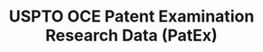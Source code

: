 ---
layout: default
bigquery: https://console.cloud.google.com/bigquery?p=patents-public-data&d=uspto_oce_pair&page=dataset
citation: 'Graham, S. Marco, A., and Miller, A. (2015). “The USPTO Patent Examination
  Research Dataset: A Window on the Process of Patent Examination.”'
contributors: Graham, S. Marco, A., Miller, A.
cost: None
description: The latest version of PatEx (referred to below as the 2020 release) contains
  detailed information on nearly 11.9 million publicly-viewable provisional and non-provisional
  patent applications to the USPTO and over 4.6 million Patent Cooperation Treaty
  (PCT) applications. It is based on data that OCE downloaded from the Patent Examination
  Data System (PEDS) in April, 2021. The PEDS data are sourced from Public PAIR. The
  first time that OCE used PEDS as the basis of PatEx was for the 2019 release. We
  took the PEDS data and organized it into the familiar PatEx data files, which are
  based on the organization of the Public PAIR portal. The data files include information
  on each application’s characteristics, prosecution history, continuation history,
  claims of foreign priority, patent term adjustment history, publication history,
  and correspondence address information.
documentation: 'For the 2019 and later releases, new technical documentation is available
  https://www.uspto.gov/sites/default/files/documents/PatEx-2019-Technical-Doc.pdf


  A document describing the 2014-2017 data sets is available and can be cited as:
  Graham, Stuart J.H. and Marco, Alan C. and Miller, Richard, The USPTO Patent Examination
  Research Dataset: A Window on the Process of Patent Examination (November 30, 2015).
  Available at SSRN: https://ssrn.com/abstract=2702637.'
last_edit: Mon, 04 Apr 2022 19:06:22 GMT
location: https://www.uspto.gov/ip-policy/economic-research/research-datasets/patent-examination-research-dataset-public-pair
maintained_by: EconomicsData@uspto.gov
related_publications: https://ssrn.com/abstract=29956744, https://ssrn.com/abstract=2702637
schema_fields: '[''correspondence_country_code'', ''invention_subject_matter'', ''wipo_pub_date'',
  ''inventor_country_code'', ''file_location'', ''examiner_art_unit'', ''parent_application_number'',
  ''correspondence_name_line_2'', ''appl_status_date'', ''file_location_date'', ''child_application_number'',
  ''correspondence_region_code'', ''patent_issue_date'', ''disposal_type'', ''examiner_name_last'',
  ''confirm_number'', ''atty_docket_number'', ''parent_country'', ''inventor_address_type'',
  ''correspondence_country_name'', ''wipo_pub_number'', ''foreign_parent_date'', ''inventor_region_code'',
  ''sequence_number'', ''recorded_date'', ''uspc_subclass'', ''inventor_country_name'',
  ''correspondence_postal_code'', ''status_code'', ''patent_number'', ''child_filing_date'',
  ''event_code'', ''event_description'', ''inventor_name_middle'', ''customer_number'',
  ''inventor_rank'', ''filing_date'', ''appl_status_code'', ''uspc_class'', ''earliest_pgpub_date'',
  ''abandon_date'', ''correspondence_region_name'', ''correspondence_street_line_2'',
  ''application_type'', ''inventor_name_last'', ''examiner_id'', ''application_number_pair'',
  ''aia_first_to_file'', ''earliest_pgpub_number'', ''inventor_name_first'', ''examiner_name_middle'',
  ''continuation_type'', ''parent_country_code'', ''correspondence_name_line_1'',
  ''foreign_parent_id'', ''invention_title'', ''correspondence_city'', ''examiner_name_first'',
  ''parent_filing_date'', ''application_number'', ''small_entity_indicator'', ''status_description'',
  ''correspondence_street_line_1'']'
shortname: patex
tags:
- patents
- legal
- history
terms_of_use: 'USPTO’s online databases are not designed or intended to be a source
  for bulk downloads of USPTO data when accessed through the website’s interfaces.
  Individuals, companies, IP addresses, or blocks of IP addresses who, in effect,
  deny or decrease service by generating unusually high numbers of database accesses
  (searches, pages, or hits), whether generated manually or in an automated fashion,
  may be denied access to USPTO servers without notice.


  Bulk data products may be separately obtained from the USPTO, either for free or
  at the cost of dissemination. For details, see information on Electronic Bulk Data
  Products: https://www.uspto.gov/learning-and-resources/electronic-bulk-data-products'
title: USPTO OCE Patent Examination Research Data (PatEx)
uuid: 4342caa7-23af-420c-b2f6-6088f133df6a
---